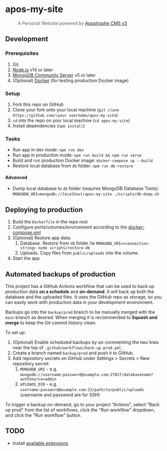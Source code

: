 # apos-my-site

> A Personal Website powered by [Apostrophe CMS v3](https://v3.docs.apostrophecms.org/)

## Development

### Prerequisites

1. Git
2. [Node.js](https://nodejs.org/en/) v14 or later
3. [MongoDB Community Server](https://docs.mongodb.com/manual/administration/install-community/) v5 or later
4. (Optional) [Docker](https://docs.docker.com/get-docker/) (for testing production Docker image)

### Setup

1. Fork this repo on GitHub
2. Clone your fork onto your local machine (`git clone https://github.com/<your username/apos-my-site`)
3. `cd` into the repo on your local machine (`cd apos-my-site`)
4. Install dependencies (`npm install`)

### Tasks

- Run app in dev mode: `npm run dev`
- Run app in production mode: `npm run build && npm run serve`
- Build and run production Docker image: `docker-compose up --build`
- Restore local database from `db` folder: `npm run db-restore`

#### Advanced

- Dump local database to `db` folder (requires MongoDB Database Tools):
  `MONGODB_URI=mongodb://localhost/apos-my-site ./scripts/db-dump.sh`

## Deploying to production

1. Build the `Dockerfile` in the repo root
2. Configure ports/volumes/environment according to the [docker-compose.yml](./docker-compose.yml)
3. (Optional) Restore app data:
   1. Database. Restore from `db` folder /w `MONGODB_URI=<connection-string> node scripts/restore-db`
   2. Uploads. Copy files from `public/uploads` into the volume.
4. Start the app

## Automated backups of production

This project has a GitHub Actions workflow that can be used to back up production data **on a schedule** and **on-demand**.
It will back up both the database and the uploaded files.
It uses the GitHub repo as storage, so you can easily work with production data in your development environment.

Backups go into the `backup/prod` branch to be manually merged with the `main` branch as desired.
When merging it is recommended to **Squash and merge** to keep the Git commit history clean.

To set up:

1. (Optional) Enable scheduled backups by un-commenting the two lines near the top of `.github/workflows/back-up-prod.yml`.
2. Create a branch named `backup/prod` and push it to GitHub.
3. Add repository secrets on GitHub under Settings > Secrets > New repository secret:
   1. `MONGODB_URI` - e.g. `mongodb://username:password@example.com:27017/databasename?authSource=admin`
   2. `UPLOADS_DIR` - e.g. `username:password@example.com:22/path/to/public/uploads` (username and password are for SSH)

To trigger a backup on-demand, go to your project "Actions", select "Back up prod" from the list of workflows,
click the "Run workflow" dropdown, and click the "Run workflow" button.

## TODO

- Install [available extensions](https://apostrophecms.com/extensions?compatibility=3)
